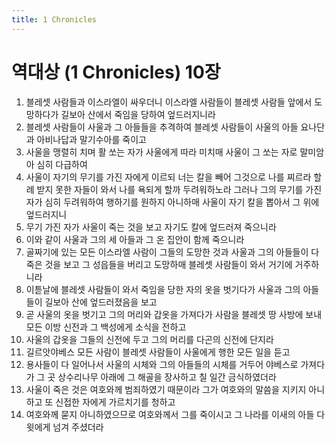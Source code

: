 ```yaml
---
title: 1 Chronicles
---
```


# 역대상 (1 Chronicles) 10장
1. 블레셋 사람들과 이스라엘이 싸우더니 이스라엘 사람들이 블레셋 사람들 앞에서 도망하다가 길보아 산에서 죽임을 당하여 엎드러지니라
1. 블레셋 사람들이 사울과 그 아들들을 추격하여 블레셋 사람들이 사울의 아들 요나단과 아비나답과 말기수아를 죽이고
1. 사울을 맹렬히 치며 활 쏘는 자가 사울에게 따라 미치매 사울이 그 쏘는 자로 말미암아 심히 다급하여
1. 사울이 자기의 무기를 가진 자에게 이르되 너는 칼을 빼어 그것으로 나를 찌르라 할례 받지 못한 자들이 와서 나를 욕되게 할까 두려워하노라 그러나 그의 무기를 가진 자가 심히 두려워하여 행하기를 원하지 아니하매 사울이 자기 칼을 뽑아서 그 위에 엎드러지니
1. 무기 가진 자가 사울이 죽는 것을 보고 자기도 칼에 엎드러져 죽으니라
1. 이와 같이 사울과 그의 세 아들과 그 온 집안이 함께 죽으니라
1. 골짜기에 있는 모든 이스라엘 사람이 그들의 도망한 것과 사울과 그의 아들들이 다 죽은 것을 보고 그 성읍들을 버리고 도망하매 블레셋 사람들이 와서 거기에 거주하니라
1. 이튿날에 블레셋 사람들이 와서 죽임을 당한 자의 옷을 벗기다가 사울과 그의 아들들이 길보아 산에 엎드러졌음을 보고
1. 곧 사울의 옷을 벗기고 그의 머리와 갑옷을 가져다가 사람을 블레셋 땅 사방에 보내 모든 이방 신전과 그 백성에게 소식을 전하고
1. 사울의 갑옷을 그들의 신전에 두고 그의 머리를 다곤의 신전에 단지라
1. 길르앗야베스 모든 사람이 블레셋 사람들이 사울에게 행한 모든 일을 듣고
1. 용사들이 다 일어나서 사울의 시체와 그의 아들들의 시체를 거두어 야베스로 가져다가 그 곳 상수리나무 아래에 그 해골을 장사하고 칠 일간 금식하였더라
1. 사울이 죽은 것은 여호와께 범죄하였기 때문이라 그가 여호와의 말씀을 지키지 아니하고 또 신접한 자에게 가르치기를 청하고
1. 여호와께 묻지 아니하였으므로 여호와께서 그를 죽이시고 그 나라를 이새의 아들 다윗에게 넘겨 주셨더라